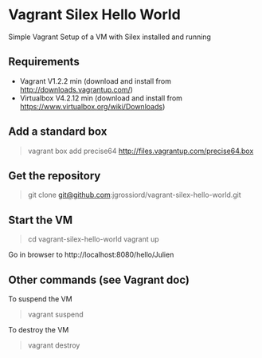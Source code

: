 Vagrant Silex Hello World
==================

Simple Vagrant Setup of a VM with Silex installed and running

Requirements
------------------
- Vagrant V1.2.2 min (download and install from http://downloads.vagrantup.com/)
- Virtualbox V4.2.12 min (download and install from https://www.virtualbox.org/wiki/Downloads)

Add a standard box
-------------------
> vagrant box add precise64 http://files.vagrantup.com/precise64.box

Get the repository
-------------------
> git clone git@github.com:jgrossiord/vagrant-silex-hello-world.git

Start the VM
-------------------
> cd vagrant-silex-hello-world
> vagrant up

Go in browser to http://localhost:8080/hello/Julien

Other commands (see Vagrant doc)
--------------------
To suspend the VM
> vagrant suspend

To destroy the VM
> vagrant destroy